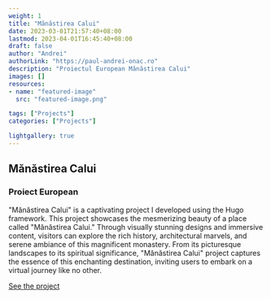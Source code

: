 ```yaml
---
weight: 1
title: "Mănăstirea Calui"
date: 2023-03-01T21:57:40+08:00
lastmod: 2023-04-01T16:45:40+08:00
draft: false
author: "Andrei"
authorLink: "https://paul-andrei-onac.ro"
description: "Proiectul European Mănăstirea Calui"
images: []
resources:
- name: "featured-image"
  src: "featured-image.png"

tags: ["Projects"]
categories: ["Projects"]

lightgallery: true
---
```


## Mănăstirea Calui

### Proiect European

"Mănăstirea Calui" is a captivating project I developed using the Hugo framework. This project showcases the mesmerizing beauty of a place called "Mănăstirea Calui." Through visually stunning designs and immersive content, visitors can explore the rich history, architectural marvels, and serene ambiance of this magnificent monastery. From its picturesque landscapes to its spiritual significance, "Mănăstirea Calui" project captures the essence of this enchanting destination, inviting users to embark on a virtual journey like no other.

[See the project](https://www.manastirea-calui.ro/)